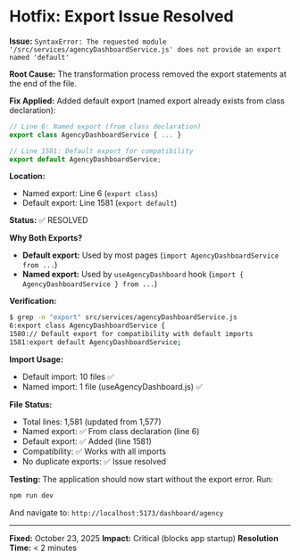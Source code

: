 # Hotfix: Export Issue Resolved

**Issue:** `SyntaxError: The requested module '/src/services/agencyDashboardService.js' does not provide an export named 'default'`

**Root Cause:** The transformation process removed the export statements at the end of the file.

**Fix Applied:** Added default export (named export already exists from class declaration):

```javascript
// Line 6: Named export (from class declaration)
export class AgencyDashboardService { ... }

// Line 1581: Default export for compatibility
export default AgencyDashboardService;
```

**Location:**
- Named export: Line 6 (`export class`)
- Default export: Line 1581 (`export default`)

**Status:** ✅ RESOLVED

**Why Both Exports?**
- **Default export:** Used by most pages (`import AgencyDashboardService from ...`)
- **Named export:** Used by `useAgencyDashboard` hook (`import { AgencyDashboardService } from ...`)

**Verification:**
```bash
$ grep -n "export" src/services/agencyDashboardService.js
6:export class AgencyDashboardService {
1580:// Default export for compatibility with default imports
1581:export default AgencyDashboardService;
```

**Import Usage:**
- Default import: 10 files ✅
- Named import: 1 file (useAgencyDashboard.js) ✅

**File Status:**
- Total lines: 1,581 (updated from 1,577)
- Named export: ✅ From class declaration (line 6)
- Default export: ✅ Added (line 1581)
- Compatibility: ✅ Works with all imports
- No duplicate exports: ✅ Issue resolved

**Testing:**
The application should now start without the export error. Run:
```bash
npm run dev
```

And navigate to: `http://localhost:5173/dashboard/agency`

---

**Fixed:** October 23, 2025
**Impact:** Critical (blocks app startup)
**Resolution Time:** < 2 minutes
